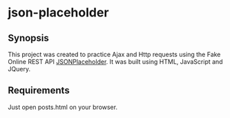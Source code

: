 # json-placeholder

## Synopsis

This project was created to practice Ajax and Http requests using the Fake Online REST API [JSONPlaceholder](https://jsonplaceholder.typicode.com/). It was built using HTML, JavaScript and JQuery.

## Requirements

Just open posts.html on your browser.



